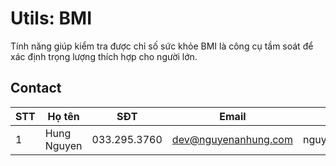 # Utils: BMI

Tính năng giúp kiểm tra được chỉ số sức khỏe BMI là công cụ tầm soát để xác định trọng lượng thích hợp cho người lớn.

## Contact

| STT  | Họ tên         | SĐT           | Email           | Skype            |
| ---- | -------------- | ------------- | --------------- | ---------------- |
| 1    | Hung Nguyen | 033.295.3760 | dev@nguyenanhung.com | nguyenanhung5891 |

